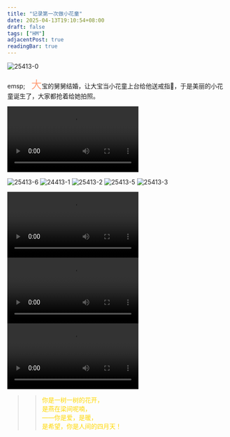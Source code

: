 ```yaml
---
title: "记录第一次做小花童"
date: 2025-04-13T19:10:54+08:00
draft: false
tags: ["HM"]
adjacentPost: true
readingBar: true
---
```

![25413-0](https://cdn.jsdelivr.net/gh/tosspi/picx-images-hosting@master/25413-0.7axdam0xg6.jpg)


emsp;&emsp;<font size=5 color=#ffa07a>大</font>宝的舅舅结婚，让大宝当小花童上台给他送戒指💍，于是美丽的小花童诞生了，大家都抢着给她拍照。


<video src="https://cdn.jsdelivr.net/gh/tosspi/mumu@main/25413-11.mp4" controls></video>


![25413-6](https://cdn.jsdelivr.net/gh/tosspi/picx-images-hosting@master/25413-6.4xuqten48z.jpg)
![24413-1](https://cdn.jsdelivr.net/gh/tosspi/picx-images-hosting@master/24413-1.41y9dydft3.jpg)
![25413-2](https://cdn.jsdelivr.net/gh/tosspi/picx-images-hosting@master/25413-2.86tuq2alwl.jpg)
![25413-5](https://cdn.jsdelivr.net/gh/tosspi/picx-images-hosting@master/25413-5.6pnpob6h4g.jpg)
![25413-3](https://cdn.jsdelivr.net/gh/tosspi/picx-images-hosting@master/25413-3.4ub4vou1hq.jpg)


<video src="https://cdn.jsdelivr.net/gh/tosspi/mumu@main/25413-11.mp4" controls></video>
<video src="https://cdn.jsdelivr.net/gh/tosspi/mumu@main/25413-22.mp4" controls></video>
<video src="https://cdn.jsdelivr.net/gh/tosspi/mumu@main/25413-33.mp4" controls></video>



> > <font color=#ffd700>你是一树一树的花开，<br>
> > 是燕在梁间呢喃，<br>
> > ——你是爱，是暖，<br>
> > 是希望，你是人间的四月天！</font><br>